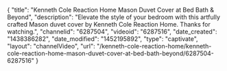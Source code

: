{
    "title": "Kenneth Cole Reaction Home Mason Duvet Cover at Bed Bath & Beyond",
    "description": "Elevate the style of your bedroom with this artfully crafted Mason duvet cover by Kenneth Cole Reaction Home. Thanks for watching.",
    "channelid": "6287504",
    "videoid": "6287516",
    "date_created": "1438386282",
    "date_modified": "1452195892",
    "type": "captivate",
    "layout": "channelVideo",
    "url": "\/kenneth-cole-reaction-home\/kenneth-cole-reaction-home-mason-duvet-cover-at-bed-bath-beyond\/6287504-6287516"
}